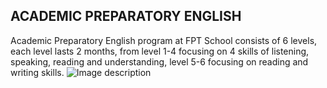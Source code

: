 ## ACADEMIC PREPARATORY ENGLISH

Academic Preparatory English program at FPT School consists of 6 levels, each level lasts 2 months, from level 1-4 focusing on 4 skills of listening, speaking, reading and understanding, level 5-6 focusing on reading and writing skills.
![Image description](https://drive.google.com/uc?export=view&id=1XrnD-utDLacB8R-xSvdw3eGMqxF9WHO1)
